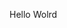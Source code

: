 Hello Wolrd



































































































































































































































































































































































































































































































































































































































































































































































































































































































































































































































































































































































































































































































































































